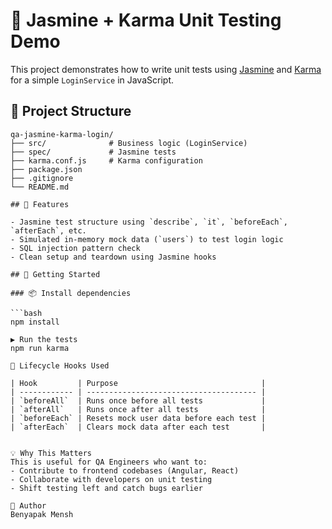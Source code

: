 # 🧪 Jasmine + Karma Unit Testing Demo

This project demonstrates how to write unit tests using [Jasmine](https://jasmine.github.io/) 
and [Karma](https://karma-runner.github.io/) for a simple `LoginService` in JavaScript.

## 📂 Project Structure

```text
qa-jasmine-karma-login/
├── src/              # Business logic (LoginService)
├── spec/             # Jasmine tests
├── karma.conf.js     # Karma configuration
├── package.json
├── .gitignore
└── README.md

## 🧠 Features

- Jasmine test structure using `describe`, `it`, `beforeEach`, `afterEach`, etc.
- Simulated in-memory mock data (`users`) to test login logic
- SQL injection pattern check
- Clean setup and teardown using Jasmine hooks

## 🚀 Getting Started

### 📦 Install dependencies

```bash
npm install

▶️ Run the tests
npm run karma

🔄 Lifecycle Hooks Used

| Hook         | Purpose                                |
| ------------ | -------------------------------------- |
| `beforeAll`  | Runs once before all tests             |
| `afterAll`   | Runs once after all tests              |
| `beforeEach` | Resets mock user data before each test |
| `afterEach`  | Clears mock data after each test       |


💡 Why This Matters
This is useful for QA Engineers who want to:
- Contribute to frontend codebases (Angular, React)
- Collaborate with developers on unit testing
- Shift testing left and catch bugs earlier

👤 Author
Benyapak Mensh